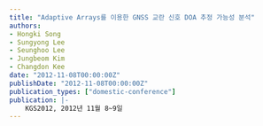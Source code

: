 ```yaml
---
title: "Adaptive Arrays를 이용한 GNSS 교란 신호 DOA 추정 가능성 분석"
authors:
- Hongki Song
- Sungyong Lee
- Seunghoo Lee
- Jungbeom Kim
- Changdon Kee
date: "2012-11-08T00:00:00Z"
publishDate: "2012-11-08T00:00:00Z"
publication_types: ["domestic-conference"]
publication: |-
    KGS2012, 2012년 11월 8~9일
---
```

